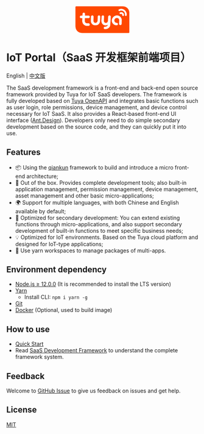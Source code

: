 <center><p align="center"><img src="./tuya_logo.png" width="28%" height="28%" /></p></center>

IoT Portal（SaaS 开发框架前端项目）
===

English | [中文版](README_zh.md)

The SaaS development framework is a front-end and back-end open source framework provided by Tuya for IoT SaaS developers. The framework is fully developed based on [Tuya OpenAPI](https://developer.tuya.com/en/docs/cloud) and integrates basic functions such as user login, role permissions, device management, and device control necessary for IoT SaaS. It also provides a React-based front-end UI interface ([Ant.Design](https://ant.design/)). Developers only need to do simple secondary development based on the source code, and they can quickly put it into use.


## Features

- 📦 Using the [qiankun](https://qiankun.umijs.org/zh/guide) framework to build and introduce a micro front-end architecture;
- 📱 Out of the box. Provides complete development tools; also built-in application management, permission management, device management, asset management and other basic micro-applications;
- 🌍 Support for multiple languages, with both Chinese and English available by default;
- 🦾 Optimized for secondary development: You can extend existing functions through micro-applications, and also support secondary development of built-in functions to meet specific business needs;
- 💡 Optimized for IoT environments. Based on the Tuya cloud platform and designed for IoT-type applications;
- 💼 Use yarn workspaces to manage packages of multi-apps.

## Environment dependency
- [Node.js ≥ 12.0.0](https://nodejs.org/en/) (It is recommended to install the LTS version)
- [Yarn](https://yarnpkg.com/)
    - Install CLI: `npm i yarn -g`
- [Git](https://git-scm.com/)
- [Docker](https://www.docker.com) (Optional, used to build image)

##  How to use

- [Quick Start](./doc/Quick_start_zh.md)
- Read [SaaS Development Framework](https://developer.tuya.com/en/docs/iot/SaaSDevelopmentFramework?id=Kaps8jd0mowem) to understand the complete framework system.


## Feedback
Welcome to [GitHub Issue](https://github.com/tuya/iot-portal/issues) to give us feedback on issues and get help.

## License
[MIT](./LICENSE)
